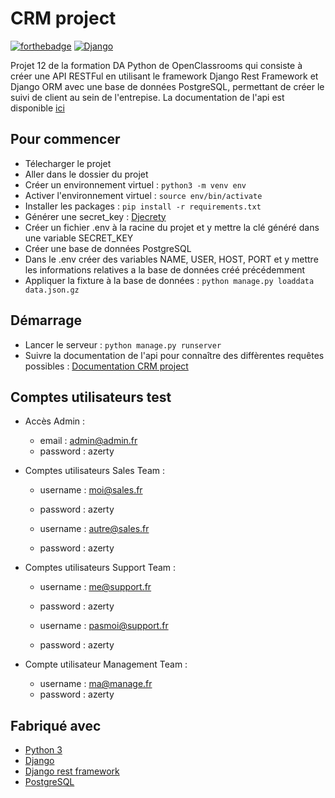 # CRM project

[![forthebadge](https://forthebadge.com/images/badges/made-with-python.svg)](https://forthebadge.com) [![Django](https://img.shields.io/badge/Django-092E20?style=for-the-badge&logo=django&logoColor=white)](https://img.shields.io)


Projet 12 de la formation DA Python de OpenClassrooms qui consiste à créer une API RESTFul en utilisant le framework Django Rest Framework et Django ORM avec une base de données PostgreSQL, permettant de créer le suivi de client au sein de l'entrepise. 
La documentation de l'api est disponible [ici](https://documenter.getpostman.com/view/17717922/UVJbHHPv)

## Pour commencer

- Télecharger le projet
- Aller dans le dossier du projet
- Créer un environnement virtuel : ``python3 -m venv env``
- Activer l'environnement virtuel : ``source env/bin/activate``
- Installer les packages : ``pip install -r requirements.txt``
- Générer une secret_key : [Djecrety](https://djecrety.ir/)
- Créer un fichier .env à la racine du projet et y mettre la clé généré dans une variable SECRET_KEY
- Créer une base de données PostgreSQL
- Dans le .env créer des variables NAME, USER, HOST, PORT et y mettre les informations relatives a la base de données créé précédemment
- Appliquer la fixture à la base de données : ``python manage.py loaddata data.json.gz``

## Démarrage

- Lancer le serveur : ``python manage.py runserver``
- Suivre la documentation de l'api pour connaître des diffèrentes requêtes possibles : [Documentation CRM project](https://documenter.getpostman.com/view/17717922/UVJbHHPv)

## Comptes utilisateurs test 

* Accès Admin :  
    - email : admin@admin.fr  
    - password : azerty

* Comptes utilisateurs Sales Team :  
    - username : moi@sales.fr
    - password : azerty

    - username : autre@sales.fr
    - password : azerty

* Comptes utilisateurs Support Team :  
    - username : me@support.fr
    - password : azerty

    - username : pasmoi@support.fr
    - password : azerty

* Compte utilisateur Management Team :  
    - username : ma@manage.fr
    - password : azerty

## Fabriqué avec

* [Python 3](https://www.python.org/)
* [Django](https://www.djangoproject.com/)
* [Django rest framework](https://www.django-rest-framework.org/)
* [PostgreSQL](https://www.postgresql.org/)
